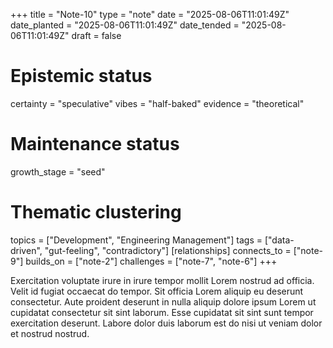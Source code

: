 +++
title = "Note-10"
type = "note"
date = "2025-08-06T11:01:49Z"
date_planted = "2025-08-06T11:01:49Z"
date_tended = "2025-08-06T11:01:49Z"
draft = false
# Epistemic status
certainty = "speculative"
vibes = "half-baked"
evidence = "theoretical"
# Maintenance status
growth_stage = "seed"
# Thematic clustering
topics = ["Development", "Engineering Management"]
tags = ["data-driven", "gut-feeling", "contradictory"]
[relationships]
  connects_to = ["note-9"]
  builds_on = ["note-2"]
  challenges = ["note-7", "note-6"]
+++

Exercitation voluptate irure in irure tempor mollit Lorem nostrud ad officia. Velit id fugiat occaecat do tempor. Sit officia Lorem aliquip eu deserunt consectetur. Aute proident deserunt in nulla aliquip dolore ipsum Lorem ut cupidatat consectetur sit sint laborum. Esse cupidatat sit sint sunt tempor exercitation deserunt. Labore dolor duis laborum est do nisi ut veniam dolor et nostrud nostrud.
